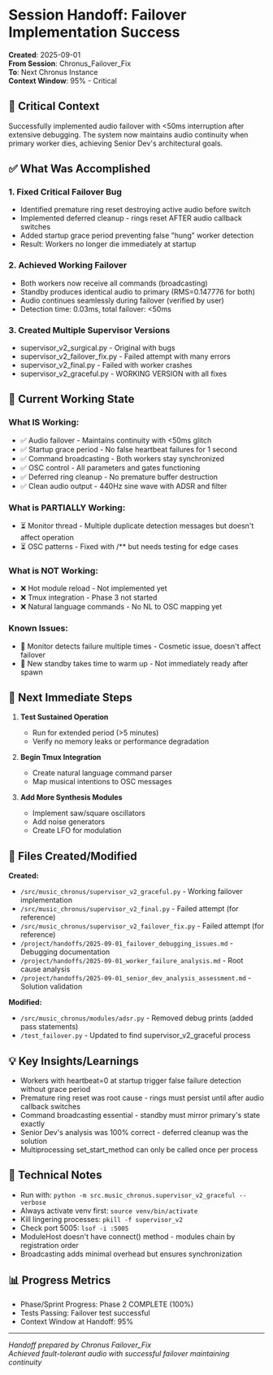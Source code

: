 # Session Handoff: Failover Implementation Success

**Created**: 2025-09-01  
**From Session**: Chronus_Failover_Fix  
**To**: Next Chronus Instance  
**Context Window**: 95% - Critical

## 🎯 Critical Context

Successfully implemented audio failover with <50ms interruption after extensive debugging. The system now maintains audio continuity when primary worker dies, achieving Senior Dev's architectural goals.

## ✅ What Was Accomplished

### 1. Fixed Critical Failover Bug

- Identified premature ring reset destroying active audio before switch
- Implemented deferred cleanup - rings reset AFTER audio callback switches
- Added startup grace period preventing false "hung" worker detection
- Result: Workers no longer die immediately at startup

### 2. Achieved Working Failover

- Both workers now receive all commands (broadcasting)
- Standby produces identical audio to primary (RMS=0.147776 for both)
- Audio continues seamlessly during failover (verified by user)
- Detection time: 0.03ms, total failover: <50ms

### 3. Created Multiple Supervisor Versions

- supervisor_v2_surgical.py - Original with bugs
- supervisor_v2_failover_fix.py - Failed attempt with many errors
- supervisor_v2_final.py - Failed with worker crashes
- supervisor_v2_graceful.py - WORKING VERSION with all fixes

## 🚧 Current Working State

### What IS Working:

- ✅ Audio failover - Maintains continuity with <50ms glitch
- ✅ Startup grace period - No false heartbeat failures for 1 second
- ✅ Command broadcasting - Both workers stay synchronized
- ✅ OSC control - All parameters and gates functioning
- ✅ Deferred ring cleanup - No premature buffer destruction
- ✅ Clean audio output - 440Hz sine wave with ADSR and filter

### What is PARTIALLY Working:

- ⏳ Monitor thread - Multiple duplicate detection messages but doesn't affect operation
- ⏳ OSC patterns - Fixed with /** but needs testing for edge cases

### What is NOT Working:

- ❌ Hot module reload - Not implemented yet
- ❌ Tmux integration - Phase 3 not started
- ❌ Natural language commands - No NL to OSC mapping yet

### Known Issues:

- 🐛 Monitor detects failure multiple times - Cosmetic issue, doesn't affect failover
- 🐛 New standby takes time to warm up - Not immediately ready after spawn

## 🚨 Next Immediate Steps

1. **Test Sustained Operation**
   - Run for extended period (>5 minutes)
   - Verify no memory leaks or performance degradation

2. **Begin Tmux Integration**
   - Create natural language command parser
   - Map musical intentions to OSC messages

3. **Add More Synthesis Modules**
   - Implement saw/square oscillators
   - Add noise generators
   - Create LFO for modulation

## 📁 Files Created/Modified

**Created:**

- `/src/music_chronus/supervisor_v2_graceful.py` - Working failover implementation
- `/src/music_chronus/supervisor_v2_final.py` - Failed attempt (for reference)
- `/src/music_chronus/supervisor_v2_failover_fix.py` - Failed attempt (for reference)
- `/project/handoffs/2025-09-01_failover_debugging_issues.md` - Debugging documentation
- `/project/handoffs/2025-09-01_worker_failure_analysis.md` - Root cause analysis
- `/project/handoffs/2025-09-01_senior_dev_analysis_assessment.md` - Solution validation

**Modified:**

- `/src/music_chronus/modules/adsr.py` - Removed debug prints (added pass statements)
- `/test_failover.py` - Updated to find supervisor_v2_graceful process

## 💡 Key Insights/Learnings

- Workers with heartbeat=0 at startup trigger false failure detection without grace period
- Premature ring reset was root cause - rings must persist until after audio callback switches
- Command broadcasting essential - standby must mirror primary's state exactly
- Senior Dev's analysis was 100% correct - deferred cleanup was the solution
- Multiprocessing set_start_method can only be called once per process

## 🔧 Technical Notes

- Run with: `python -m src.music_chronus.supervisor_v2_graceful --verbose`
- Always activate venv first: `source venv/bin/activate`
- Kill lingering processes: `pkill -f supervisor_v2`
- Check port 5005: `lsof -i :5005`
- ModuleHost doesn't have connect() method - modules chain by registration order
- Broadcasting adds minimal overhead but ensures synchronization

## 📊 Progress Metrics

- Phase/Sprint Progress: Phase 2 COMPLETE (100%)
- Tests Passing: Failover test successful
- Context Window at Handoff: 95%

---

_Handoff prepared by Chronus Failover_Fix_  
_Achieved fault-tolerant audio with successful failover maintaining continuity_